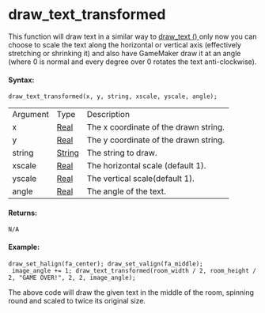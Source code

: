 # draw_text_transformed

This function will draw text in a similar way to [ draw_text ()
](draw_text) only now you can choose to scale the text along the
horizontal or vertical axis (effectively stretching or shrinking it) and
also have GameMaker draw it at an angle (where 0 is normal and every
degree over 0 rotates the text anti-clockwise).

#### Syntax:

``` gml
draw_text_transformed(x, y, string, xscale, yscale, angle);
```

|          |                                                                           |                                       |
|----------|---------------------------------------------------------------------------|---------------------------------------|
| Argument | Type                                                                      | Description                           |
| x        |  [Real](../../../../../GameMaker_Language/GML_Overview/Data_Types)    | The x coordinate of the drawn string. |
| y        |  [Real](../../../../../GameMaker_Language/GML_Overview/Data_Types)    | The y coordinate of the drawn string. |
| string   |  [String](../../../../../GameMaker_Language/GML_Overview/Data_Types)  | The string to draw.                   |
| xscale   |  [Real](../../../../../GameMaker_Language/GML_Overview/Data_Types)    | The horizontal scale (default 1).     |
| yscale   |  [Real](../../../../../GameMaker_Language/GML_Overview/Data_Types)    | The vertical scale(default 1).        |
| angle    |  [Real](../../../../../GameMaker_Language/GML_Overview/Data_Types)    | The angle of the text.                |

#### Returns:

``` gml
N/A
```

#### Example:

``` gml
draw_set_halign(fa_center); draw_set_valign(fa_middle);
 image_angle += 1; draw_text_transformed(room_width / 2, room_height / 2, "GAME OVER!", 2, 2, image_angle);
```

The above code will draw the given text in the middle of the room,
spinning round and scaled to twice its original size.
